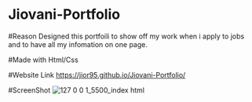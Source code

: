 # Jiovani-Portfolio

#Reason
Designed this portfoili to show off my work when i apply to jobs and to have all my infomation on one page.

#Made with 
Html/Css

#Website Link 
https://jior95.github.io/Jiovani-Portfolio/

#ScreenShot
![127 0 0 1_5500_index html](https://user-images.githubusercontent.com/106453116/175191192-bea5de81-c552-4990-8e1c-e219bf4b1fc2.png)
